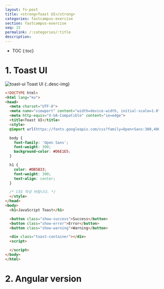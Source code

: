 ```yaml
---
layout: fs-post
title: <strong>Toast UI</strong>
categories: fastcampus-exercise
section: fastcampus-exercise
seq: 15
permalink: /:categories/:title
description:
---
```


* TOC
{:toc}

# 1. Toast UI

![toast-ui](/assets/fs-images/exercise/toast-ui.gif)
Toast UI
{:.desc-img}

```html
<!DOCTYPE html>
<html lang="ko">
<head>
  <meta charset="UTF-8">
  <meta name="viewport" content="width=device-width, initial-scale=1.0">
  <meta http-equiv="X-UA-Compatible" content="ie=edge">
  <title>Toast UI</title>
  <style>
  @import url(https://fonts.googleapis.com/css?family=Open+Sans:300,400);

  body {
    font-family: 'Open Sans';
    font-weight: 300;
    background-color: #D6E1E5;
  }

  h1 {
    color: #DB5B33;
    font-weight: 300;
    text-align: center;
  }

  /* CSS 작성 바랍니다. */
  </style>
</head>
<body>
  <h1>JavaScript Toast</h1>

  <button class="show-success">Success</button>
  <button class="show-error">Error</button>
  <button class="show-warning">Warning</button>

  <div class="toast-container"></div>
  <script>

  </script>
</body>
</html>
```

# 2. Angular version

<!--
<iframe src="https://stackblitz.com/edit/angular-toast-service-exam?ctl=1&embed=1&hideNavigation=1&file=src/app/app.component.ts" frameborder="0" width="100%" height="700"></iframe>

<iframe src="https://stackblitz.com/edit/angular-toast-observable-service?ctl=1&embed=1&hideNavigation=1&file=src/app/app.component.ts" frameborder="0" width="100%" height="700"></iframe>
-->

